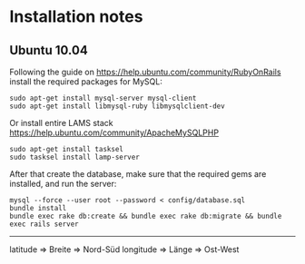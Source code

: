 # Installation notes

## Ubuntu 10.04

Following the guide on https://help.ubuntu.com/community/RubyOnRails install
the required packages for MySQL:

	sudo apt-get install mysql-server mysql-client 
	sudo apt-get install libmysql-ruby libmysqlclient-dev

Or install entire LAMS stack https://help.ubuntu.com/community/ApacheMySQLPHP

	sudo apt-get install tasksel
	sudo tasksel install lamp-server

After that create the database, make sure that the required gems are
installed, and run the server:

	mysql --force --user root --password < config/database.sql
	bundle install 
	bundle exec rake db:create && bundle exec rake db:migrate && bundle exec rails server


---

latitude  => Breite => Nord-Süd
longitude => Länge  => Ost-West
